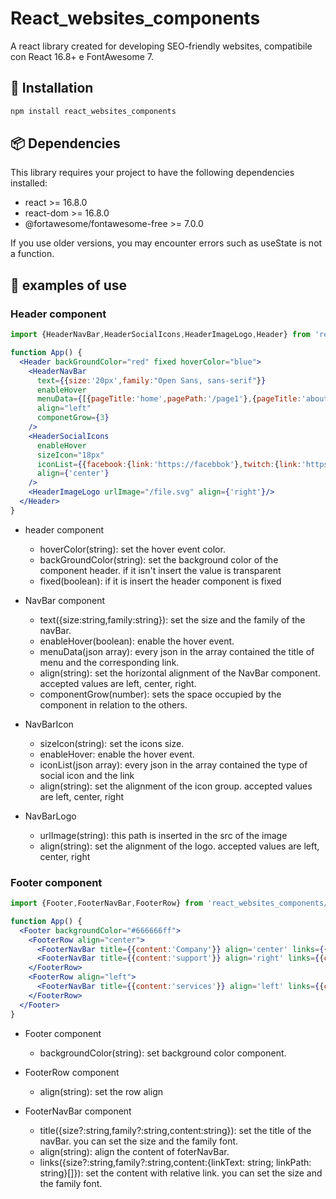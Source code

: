 # React_websites_components

A react library created for developing SEO-friendly websites, compatibile con React 16.8+ e FontAwesome 7.

## 🚀 Installation
```bash
npm install react_websites_components
```

## 📦 Dependencies
This library requires your project to have the following dependencies installed:

- react >= 16.8.0
- react-dom >= 16.8.0
- @fortawesome/fontawesome-free >= 7.0.0

If you use older versions, you may encounter errors such as useState is not a function.

## 🧪 examples of use
### Header component
```jsx
import {HeaderNavBar,HeaderSocialIcons,HeaderImageLogo,Header} from 'react_websites_components/Header'
```
```jsx
function App() {
  <Header backGroundColor="red" fixed hoverColor="blue">
    <HeaderNavBar
      text={{size:'20px',family:"Open Sans, sans-serif"}}
      enableHover
      menuData={[{pageTitle:'home',pagePath:'/page1'},{pageTitle:'about us',pagePath:'/page2'},{pageTitle:'work',pagePath:'/page3'}]}
      align="left"
      componetGrow={3}
    />
    <HeaderSocialIcons 
      enableHover
      sizeIcon="18px"
      iconList={{facebook:{link:'https://facebbok'},twitch:{link:'https://twitch'},instagram:{link:'https://twitch'}}}
      align={'center'}
    />
    <HeaderImageLogo urlImage="/file.svg" align={'right'}/>
  </Header>
}
```
- header component
  - hoverColor(string): set the hover event color.
  - backGroundColor(string): set the background color of the component header. if it isn't insert the value is transparent
  - fixed(boolean): if it is insert the header component is fixed

- NavBar component
  - text({size:string,family:string}): set the size and the family of the navBar.
  - enableHover(boolean): enable the hover event.
  - menuData(json array): every json in the array contained the title of menu and the corresponding link.
  - align(string): set the horizontal alignment of the NavBar component. accepted values are left, center, right.
  - componentGrow(number): sets the space occupied by the component in relation to the others.

- NavBarIcon
  - sizeIcon(string): set the icons size.
  - enableHover: enable the hover event.
  - iconList(json array): every json in the array contained the type of social icon and the link
  - align(string): set the alignment of the icon group. accepted values are left, center, right

- NavBarLogo
  - urlImage(string): this path is inserted in the src of the image
  - align(string): set the alignment of the logo. accepted values are left, center, right

### Footer component
```jsx
import {Footer,FooterNavBar,FooterRow} from 'react_websites_components/Footer'
```
```jsx
function App() {
  <Footer backgroundColor="#666666ff">
    <FooterRow align="center">
      <FooterNavBar title={{content:'Company'}} align='center' links={{content:[{linkText:'About Us', linkPath:'/about'},{linkText:'Careers', linkPath:'/careers'},{linkText:'Press', linkPath:'/press'}]}}/>
      <FooterNavBar title={{content:'support'}} align='right' links={{content:[{linkText:'Help Center', linkPath:'/help'},{linkText:'Contact Us', linkPath:'/contact'},{linkText:'Privacy Policy', linkPath:'/privacy'}]}}/>
    </FooterRow>
    <FooterRow align="left">
      <FooterNavBar title={{content:'services'}} align='left' links={{content:[{linkText:'Consulting', linkPath:'/consulting'},{linkText:'Sales', linkPath:'/sales'},{linkText:'Training', linkPath:'/training'}]}}/>
    </FooterRow>
  </Footer>
}
```
- Footer component
  - backgroundColor(string): set background color component.

- FooterRow component
  - align(string): set the row align

- FooterNavBar component
  - title({size?:string,family?:string,content:string}): set the title of the navBar. you can set the size and the family font.
  - align(string): align the content of foterNavBar.
  - links({size?:string,family?:string,content:{linkText: string; linkPath: string}[]}): set the content with relative link. you can set the size and the family font.